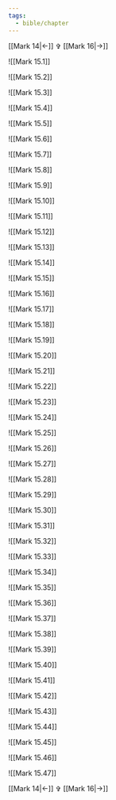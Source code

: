 ```yaml
---
tags:
  - bible/chapter
---
```


[[Mark 14|<-]] ✞ [[Mark 16|->]]

![[Mark 15.1]]

![[Mark 15.2]]

![[Mark 15.3]]

![[Mark 15.4]]

![[Mark 15.5]]

![[Mark 15.6]]

![[Mark 15.7]]

![[Mark 15.8]]

![[Mark 15.9]]

![[Mark 15.10]]

![[Mark 15.11]]

![[Mark 15.12]]

![[Mark 15.13]]

![[Mark 15.14]]

![[Mark 15.15]]

![[Mark 15.16]]

![[Mark 15.17]]

![[Mark 15.18]]

![[Mark 15.19]]

![[Mark 15.20]]

![[Mark 15.21]]

![[Mark 15.22]]

![[Mark 15.23]]

![[Mark 15.24]]

![[Mark 15.25]]

![[Mark 15.26]]

![[Mark 15.27]]

![[Mark 15.28]]

![[Mark 15.29]]

![[Mark 15.30]]

![[Mark 15.31]]

![[Mark 15.32]]

![[Mark 15.33]]

![[Mark 15.34]]

![[Mark 15.35]]

![[Mark 15.36]]

![[Mark 15.37]]

![[Mark 15.38]]

![[Mark 15.39]]

![[Mark 15.40]]

![[Mark 15.41]]

![[Mark 15.42]]

![[Mark 15.43]]

![[Mark 15.44]]

![[Mark 15.45]]

![[Mark 15.46]]

![[Mark 15.47]]

[[Mark 14|<-]] ✞ [[Mark 16|->]]
